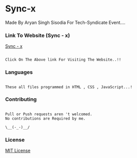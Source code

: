 # Sync-x

Made By Aryan Singh Sisodia For Tech-Syndicate Event....

### Link To Website (Sync - x)

[Sync - x](https://aryansinghsisodia3.github.io/Tech-Syndicate/Sync%20-%20x.html)

```

Click On The Above link For Visiting The Website..!!

```

### Languages

```

These all files programmed in HTML , CSS , JavaScript...!

```

### Contributing

```

Pull or Push requests aren 't welcomed.
No contributions are Required by me. 

\__(-_-)__/

```
### License

[MIT License](https://choosealicense.com/licenses/mit/)


